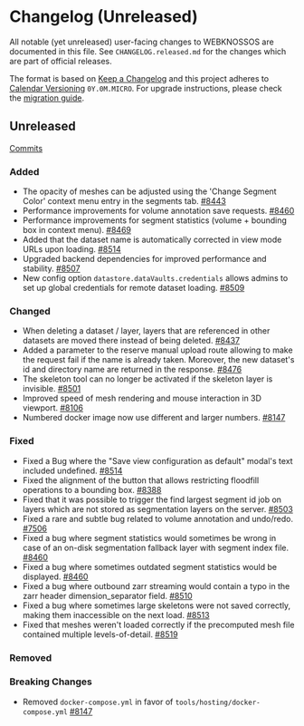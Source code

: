 # Changelog (Unreleased)

All notable (yet unreleased) user-facing changes to WEBKNOSSOS are documented in this file.
See `CHANGELOG.released.md` for the changes which are part of official releases.

The format is based on [Keep a Changelog](http://keepachangelog.com/en/1.0.0/)
and this project adheres to [Calendar Versioning](http://calver.org/) `0Y.0M.MICRO`.
For upgrade instructions, please check the [migration guide](MIGRATIONS.released.md).

## Unreleased
[Commits](https://github.com/scalableminds/webknossos/compare/25.03.1...HEAD)

### Added
- The opacity of meshes can be adjusted using the 'Change Segment Color' context menu entry in the segments tab. [#8443](https://github.com/scalableminds/webknossos/pull/8443)
- Performance improvements for volume annotation save requests. [#8460](https://github.com/scalableminds/webknossos/pull/8460)
- Performance improvements for segment statistics (volume + bounding box in context menu). [#8469](https://github.com/scalableminds/webknossos/pull/8469)
- Added that the dataset name is automatically corrected in view mode URLs upon loading. [#8514](https://github.com/scalableminds/webknossos/pull/8514)
- Upgraded backend dependencies for improved performance and stability. [#8507](https://github.com/scalableminds/webknossos/pull/8507)
- New config option `datastore.dataVaults.credentials` allows admins to set up global credentials for remote dataset loading. [#8509](https://github.com/scalableminds/webknossos/pull/8509)

### Changed
- When deleting a dataset / layer, layers that are referenced in other datasets are moved there instead of being deleted. [#8437](https://github.com/scalableminds/webknossos/pull/8437/)
- Added a parameter to the reserve manual upload route allowing to make the request fail if the name is already taken. Moreover, the new dataset's id and directory name are returned in the response. [#8476](https://github.com/scalableminds/webknossos/pull/8476)
- The skeleton tool can no longer be activated if the skeleton layer is invisible. [#8501](https://github.com/scalableminds/webknossos/pull/8501)
- Improved speed of mesh rendering and mouse interaction in 3D viewport. [#8106](https://github.com/scalableminds/webknossos/pull/8106)
- Numbered docker image now use different and larger numbers. [#8147](https://github.com/scalableminds/webknossos/pull/8147)

### Fixed
- Fixed a Bug where the "Save view configuration as default" modal's text included undefined.  [#8514](https://github.com/scalableminds/webknossos/pull/8514)
- Fixed the alignment of the button that allows restricting floodfill operations to a bounding box. [#8388](https://github.com/scalableminds/webknossos/pull/8388) 
- Fixed that it was possible to trigger the find largest segment id job on layers which are not stored as segmentation layers on the server. [#8503](https://github.com/scalableminds/webknossos/pull/8503)
- Fixed a rare and subtle bug related to volume annotation and undo/redo. [#7506](https://github.com/scalableminds/webknossos/pull/7506)
- Fixed a bug where segment statistics would sometimes be wrong in case of an on-disk segmentation fallback layer with segment index file. [#8460](https://github.com/scalableminds/webknossos/pull/8460)
- Fixed a bug where sometimes outdated segment statistics would be displayed. [#8460](https://github.com/scalableminds/webknossos/pull/8460)
- Fixed a bug where outbound zarr streaming would contain a typo in the zarr header dimension_separator field. [#8510](https://github.com/scalableminds/webknossos/pull/8510)
- Fixed a bug where sometimes large skeletons were not saved correctly, making them inaccessible on the next load. [#8513](https://github.com/scalableminds/webknossos/pull/8513)
- Fixed that meshes weren't loaded correctly if the precomputed mesh file contained multiple levels-of-detail. [#8519](https://github.com/scalableminds/webknossos/pull/8519)

### Removed

### Breaking Changes
- Removed `docker-compose.yml` in favor of `tools/hosting/docker-compose.yml` [#8147](https://github.com/scalableminds/webknossos/pull/8147)
